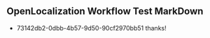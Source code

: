 ## OpenLocalization Workflow Test MarkDown
* 73142db2-0dbb-4b57-9d50-90cf2970bb51 thanks!

<!--HONumber=Sep16_HO1-->


